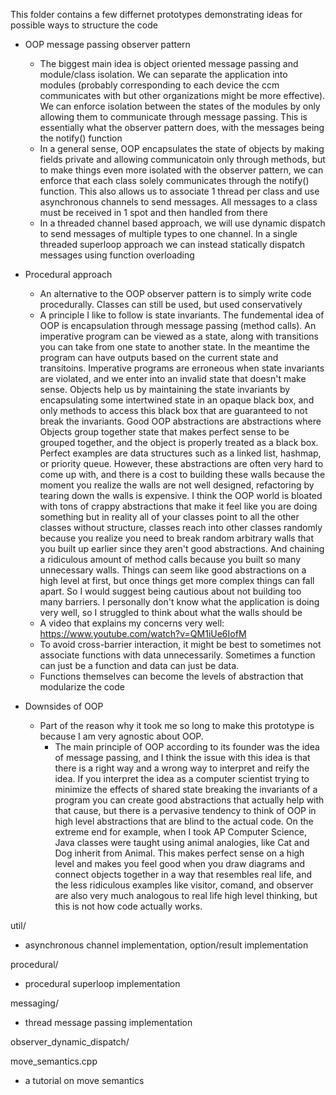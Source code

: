 This folder contains a few differnet prototypes demonstrating ideas for possible ways to structure the code
  - OOP message passing observer pattern
      - The biggest main idea is object oriented message passing and module/class isolation. We can separate the application 
        into modules (probably corresponding to each device the ccm communicates with but other organizations might be more effective). 
        We can enforce isolation between the states of the modules by only allowing them to communicate through message passing.
        This is essentially what the observer pattern does, with the messages being the notify() function
      - In a general sense, OOP encapsulates the state of objects by making fields private and allowing communicatoin only through
        methods, but to make things even more isolated with the observer pattern, we can enforce that each class solely communicates through
        the notify() function. This also allows us to associate 1 thread per class and use asynchronous channels to send messages. All
        messages to a class must be received in 1 spot and then handled from there
      - In a threaded channel based approach, we will use dynamic dispatch to send messages of multiple types to one channel. In a single
        threaded superloop approach we can instead statically dispatch messages using function overloading

  - Procedural approach
      - An alternative to the OOP observer pattern is to simply write code procedurally. Classes can still be used, but used conservatively
      - A principle I like to follow is state invariants. The fundemental idea of OOP is encapsulation through message passing (method calls).
        An imperative program can be viewed as a state, along with transitions you can take from one state to another state. In the meantime the
        program can have outputs based on the current state and transitoins. Imperative programs are erroneous when state invariants are violated,
        and we enter into an invalid state that doesn't make sense. Objects help us by maintaining the state invariants by encapsulating some
        intertwined state in an opaque black box, and only methods to access this black box that are guaranteed to not break the invariants. Good
        OOP abstractions are abstractions where Objects group together state that makes perfect sense to be grouped together, and the object is
        properly treated as a black box. Perfect examples are data structures such as a linked list, hashmap, or priority queue. However, these
        abstractions are often very hard to come up with, and there is a cost to building these walls because the moment you realize the walls are
        not well designed, refactoring by tearing down the walls is expensive. I think the OOP world is bloated with tons of crappy abstractions that 
        make it feel like you are doing something but in reality all of your classes point to all the other classes without structure, classes reach into
        other classes randomly because you realize you need to break random arbitrary walls that you built up earlier since they aren't good abstractions.
        And chaining a ridiculous amount of method calls because you built so many unnecessary walls. Things can seem like good abstractions on a high 
        level at first, but once things get more complex things can fall apart. So I would suggest being cautious about not building too many barriers.
        I personally don't know what the application is doing very well, so I struggled to think about what the walls should be
      - A video that explains my concerns very well: https://www.youtube.com/watch?v=QM1iUe6IofM 
      - To avoid cross-barrier interaction, it might be best to sometimes not associate functions with data unnecessarily. Sometimes a function can
        just be a function and data can just be data.
      - Functions themselves can become the levels of abstraction that modularize the code

  - Downsides of OOP
      - Part of the reason why it took me so long to make this prototype is because I am very agnostic about OOP.
          - The main principle of OOP according to its founder was the idea of message passing, and I think the issue
            with this idea is that there is a right way and a wrong way to interpret and reify the idea. If you interpret the idea as a
            computer scientist trying to minimize the effects of shared state breaking the invariants of a program you can create good
            abstractions that actually help with that cause, but there is a pervasive tendency to think of OOP in high level abstractions
            that are blind to the actual code. On the extreme end for example, when I took AP Computer Science, Java classes were taught
            using animal analogies, like Cat and Dog inherit from Animal. This makes perfect sense on a high level and makes you feel good
            when you draw diagrams and connect objects together in a way that resembles real life, and the less ridiculous examples like
            visitor, comand, and observer are also very much analogous to real life high level thinking, but this is not how code actually works.


util/
- asynchronous channel implementation, option/result implementation

procedural/
- procedural superloop implementation

messaging/
- thread message passing implementation

observer_dynamic_dispatch/


move_semantics.cpp
- a tutorial on move semantics